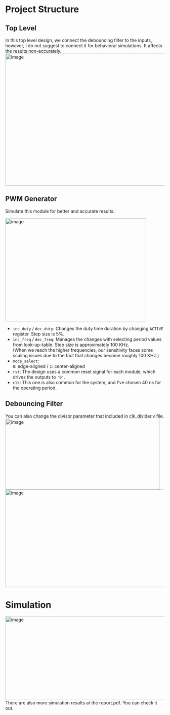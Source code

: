 # Project Structure
## Top Level
In this top level design, we connect the debouncing filter to the inputs, however, I do not suggest to connect it for behavioral simulations. It affects the results non-accurately.
<img width="975" height="416" alt="image" src="https://github.com/user-attachments/assets/2ba6cc4d-8216-46d4-9e21-eb3493c6836d" />
## PWM Generator
Simulate this module for better and accurate results.

<img width="445" height="325" alt="image" src="https://github.com/user-attachments/assets/80624724-86a3-4545-aa72-39301c68155a" />

- `inc_duty` / `dec_duty`: Changes the duty time duration by changing `ACTIVE` register. Step size is 5%.
- `inc_freq` / `dec_freq`: Manages the changes with selecting period values from look-up-table. Step size is approximately 100 KHz.  
  (When we reach the higher frequencies, our sensitivity faces some scaling issues due to the fact that changes become roughly 100 KHz.)
- `mode_select`:  
  `0`: edge-aligned / `1`: center-aligned
- `rst`: The design uses a common reset signal for each module, which drives the outputs to `'0'`.
- `clk`: This one is also common for the system, and I’ve chosen 40 ns for the operating period.

## Debouncing Filter
You can also change the divisor parameter that included in clk_divider.v file.
<img width="489" height="223" alt="image" src="https://github.com/user-attachments/assets/0e927cbe-3047-40e1-8f7f-79646c1543c3" />
<img width="969" height="308" alt="image" src="https://github.com/user-attachments/assets/1581621f-ee43-4423-b587-9a2e91d177d9" />
# Simulation
<img width="1448" height="264" alt="image" src="https://github.com/user-attachments/assets/2fd29690-f102-4c00-b87b-b72aa975b64c" />
There are also more simulation results at the report.pdf. You can check it out.
